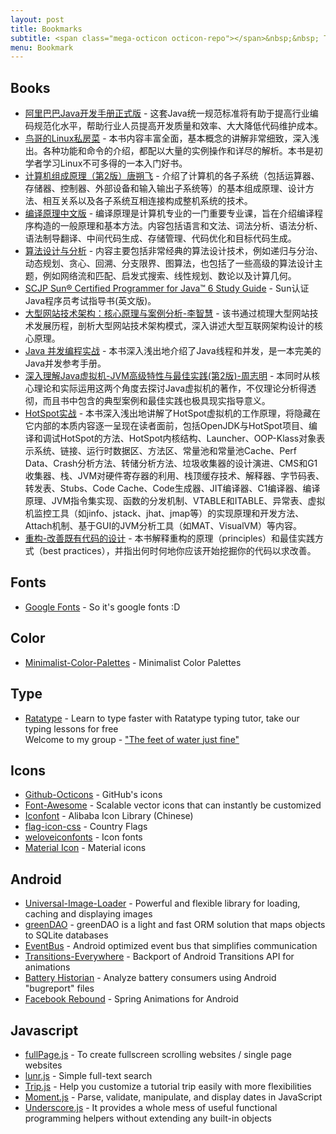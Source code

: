 ```yaml
---
layout: post
title: Bookmarks
subtitle: <span class="mega-octicon octicon-repo"></span>&nbsp;&nbsp; To mark useful libs - tools - books
menu: Bookmark
---
```


## Books 

- [阿里巴巴Java开发手册正式版](http://www.topblog.top/books/) - 这套Java统一规范标准将有助于提高行业编码规范化水平，帮助行业人员提高开发质量和效率、大大降低代码维护成本。  
- [鸟哥的Linux私房菜](http://www.topblog.top/books/) - 本书内容丰富全面，基本概念的讲解非常细致，深入浅出。各种功能和命令的介绍，都配以大量的实例操作和详尽的解析。本书是初学者学习Linux不可多得的一本入门好书。  
- [计算机组成原理（第2版）唐朔飞](http://www.topblog.top/books/) - 介绍了计算机的各子系统（包括运算器、存储器、控制器、外部设备和输入输出子系统等）的基本组成原理、设计方法、相互关系以及各子系统互相连接构成整机系统的技术。  
- [编译原理中文版](http://www.topblog.top/books/) - 编译原理是计算机专业的一门重要专业课，旨在介绍编译程序构造的一般原理和基本方法。内容包括语言和文法、词法分析、语法分析、语法制导翻译、中间代码生成、存储管理、代码优化和目标代码生成。   
- [算法设计与分析](http://www.topblog.top/books/) - 内容主要包括非常经典的算法设计技术，例如递归与分治、动态规划、贪心、回溯、分支限界、图算法，也包括了一些高级的算法设计主题，例如网络流和匹配、启发式搜索、线性规划、数论以及计算几何。   
- [SCJP Sun® Certified Programmer for Java™ 6 Study Guide](http://www.topblog.top/books/) - Sun认证Java程序员考试指导书(英文版)。
- [大型网站技术架构：核心原理与案例分析-李智慧](http://www.topblog.top/books/) - 该书通过梳理大型网站技术发展历程，剖析大型网站技术架构模式，深入讲述大型互联网架构设计的核心原理。  
- [Java 并发编程实战](http://www.topblog.top/books/) - 本书深入浅出地介绍了Java线程和并发，是一本完美的Java并发参考手册。  
- [深入理解Java虚拟机-JVM高级特性与最佳实践(第2版)-周志明](http://www.topblog.top/books/) - 本同时从核心理论和实际运用这两个角度去探讨Java虚拟机的著作，不仅理论分析得透彻，而且书中包含的典型案例和最佳实践也极具现实指导意义。  
- [HotSpot实战](http://www.topblog.top/books/) - 本书深入浅出地讲解了HotSpot虚拟机的工作原理，将隐藏在它内部的本质内容逐一呈现在读者面前，包括OpenJDK与HotSpot项目、编译和调试HotSpot的方法、HotSpot内核结构、Launcher、OOP-Klass对象表示系统、链接、运行时数据区、方法区、常量池和常量池Cache、Perf Data、Crash分析方法、转储分析方法、垃圾收集器的设计演进、CMS和G1收集器、栈、JVM对硬件寄存器的利用、栈顶缓存技术、解释器、字节码表、转发表、Stubs、Code Cache、Code生成器、JIT编译器、C1编译器、编译原理、JVM指令集实现、函数的分发机制、VTABLE和ITABLE、异常表、虚拟机监控工具（如jinfo、jstack、jhat、jmap等）的实现原理和开发方法、Attach机制、基于GUI的JVM分析工具（如MAT、VisualVM）等内容。  
- [重构-改善既有代码的设计](http://www.topblog.top/books/) - 本书解释重构的原理（principles）和最佳实践方式（best practices），并指出何时何地你应该开始挖掘你的代码以求改善。


## Fonts
- [Google Fonts](https://www.google.com/fonts) - So it's google fonts :D

## Color
- [Minimalist-Color-Palettes](https://www.behance.net/gallery/32154055/Minimalist-Color-Palettes-2015) - Minimalist Color Palettes

## Type
- [Ratatype](http://www.ratatype.com/) - Learn to type faster with Ratatype typing tutor, take our typing lessons for free  
Welcome to my group - ["The feet of water just fine"](http://www.ratatype.com/groups/6832870)

## Icons
- [Github-Octicons](https://octicons.github.com/) - GitHub's icons
- [Font-Awesome](https://fortawesome.github.io/Font-Awesome/) - Scalable vector icons that can instantly be customized
- [Iconfont](http://www.iconfont.cn/) - Alibaba Icon Library (Chinese)
- [flag-icon-css](http://lipis.github.io/flag-icon-css/) - Country Flags
- [weloveiconfonts](http://weloveiconfonts.com/) - Icon fonts
- [Material Icon](https://design.google.com/icons/#ic_accessibility) - Material icons

## Android
- [Universal-Image-Loader](https://github.com/nostra13/Android-Universal-Image-Loader) - Powerful and flexible library for loading, caching and displaying images
- [greenDAO](http://greendao-orm.com/) - greenDAO is a light and fast ORM solution that maps objects to SQLite databases
- [EventBus](http://greenrobot.github.io/EventBus/) - Android optimized event bus that simplifies communication
- [Transitions-Everywhere](https://github.com/andkulikov/Transitions-Everywhere) - Backport of Android Transitions API for animations
- [Battery Historian](https://github.com/google/battery-historian) - Analyze battery consumers using Android "bugreport" files
- [Facebook Rebound](http://facebook.github.io/rebound/) - Spring Animations for Android

## Javascript
- [fullPage.js](http://alvarotrigo.com/fullPage/) - To create fullscreen scrolling websites / single page websites
- [lunr.js](http://lunrjs.com/) - Simple full-text search
- [Trip.js](http://eragonj.github.io/Trip.js/index.html) - Help you customize a tutorial trip easily with more flexibilities
- [Moment.js](http://momentjs.com/) - Parse, validate, manipulate, and display dates in JavaScript
- [Underscore.js](http://underscorejs.org/) - It provides a whole mess of useful functional programming helpers without extending any built-in objects



